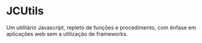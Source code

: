 # JCUtils
Um utilitário Javascript, repleto de funções e procedimento, com ênfase em aplicações web sem a utilização de frameworks.
